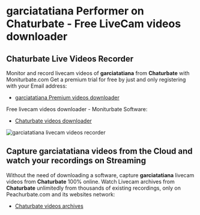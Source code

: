 # garciatatiana Performer on Chaturbate - Free LiveCam videos downloader

## Chaturbate Live Videos Recorder

Monitor and record livecam videos of **garciatatiana** from **Chaturbate** with Moniturbate.com
Get a premium trial for free by just and only registering with your Email address:
* [garciatatiana Premium videos downloader](https://moniturbate.com/request-demo-licence-key.html)

Free livecam videos downloader - Moniturbate Software:
* [Chaturbate videos downloader](https://moniturbate.com/moniturbate-download-software.html)

![garciatatiana livecam videos recorder](https://peachurnet.com/templates/moniturbate-software.png)


## Capture garciatatiana videos from the Cloud and watch your recordings on Streaming

Without the need of downloading a software, capture **garciatatiana** livecam videos from **Chaturbate** 100% online.
Watch Livecam archives from **Chaturbate** unlimitedly from thousands of existing recordings, only on Peachurbate.com and its websites network:
* [Chaturbate videos archives](https://peachurnet.com/)